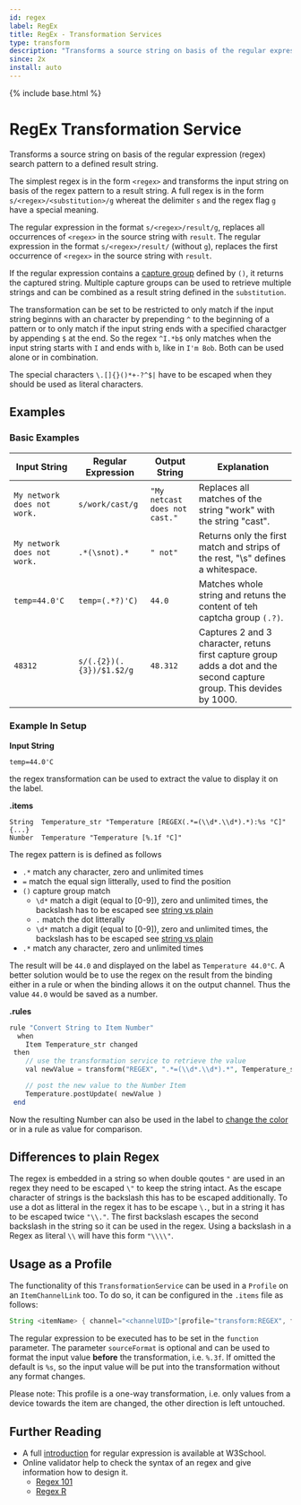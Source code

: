 ```yaml
---
id: regex
label: RegEx
title: RegEx - Transformation Services
type: transform
description: "Transforms a source string on basis of the regular expression (regex) search pattern to a defined result string."
since: 2x
install: auto
---
```


<!-- Attention authors: Do not edit directly. Please add your changes to the appropriate source repository -->

{% include base.html %}

# RegEx Transformation Service

Transforms a source string on basis of the regular expression (regex) search pattern to a defined result string.

The simplest regex is in the form `<regex>` and transforms the input string on basis of the regex pattern to a result string.
A full regex is in the form `s/<regex>/<substitution>/g` whereat the delimiter `s` and the regex flag `g` have a special meaning.

The regular expression in the format `s/<regex>/result/g`, replaces all occurrences of `<regex>` in the source string with `result`.
The regular expression in the format `s/<regex>/result/` (without `g`), replaces the first occurrence of `<regex>` in the source string with `result`.

If the regular expression contains a [capture group](https://docs.oracle.com/javase/8/docs/api/java/util/regex/Pattern.html#cg) defined by `()`, it returns the captured string. 
Multiple capture groups can be used to retrieve multiple strings and can be combined as a result string defined in the `substitution`.

The transformation can be set to be restricted to only match if the input string beginns with an character by prepending `^` to the beginning of a pattern or to only match if the input string ends with a specified charactger by appending `$` at the end.
So the regex `^I.*b$` only matches when the input string starts with `I` and ends with `b`, like in `I'm Bob`. Both can be used alone or in combination.


The special characters `\.[]{}()*+-?^$|` have to be escaped when they should be used as literal characters.

## Examples

### Basic Examples

|         Input String        |    Regular Expression    |         Output String        | Explanation              |
|---------------------------|------------------------|----------------------------|--------------------------|
| `My network does not work.` | `s/work/cast/g` | `"My netcast does not cast."` | Replaces all matches of the string "work" with the string "cast". |
| `My network does not work.` | `.*(\snot).*` | `" not"` | Returns only the first match and strips of the rest, "\s" defines a  whitespace. |
| `temp=44.0'C` | `temp=(.*?)'C)`          | `44.0` | Matches whole string and retuns the content of teh captcha group `(.?)`. |
| `48312` | `s/(.{2})(.{3})/$1.$2/g` | `48.312` | Captures 2 and 3 character, retuns first capture group adds a dot and the second capture group. This devides by 1000. |

### Example In Setup

**Input String**

```shell
temp=44.0'C
```

the regex transformation can be used to extract the value to display it on the label.

**.items**

```csv
String  Temperature_str "Temperature [REGEX(.*=(\\d*.\\d*).*):%s °C]" {...}
Number  Temperature "Temperature [%.1f °C]"
```

The regex pattern is is defined as follows
* `.*` match any character, zero and unlimited times
* `=` match the equal sign litterally, used to find the position
*  `()` capture group match 
    * `\d*` match a digit (equal to [0-9]), zero and unlimited times, the backslash has to be escaped see [string vs plain](#Differences-to-plain-Regex)
    * `.` match the dot litterally
    * `\d*` match a digit (equal to [0-9]), zero and unlimited times, the backslash has to be escaped see [string vs plain](#Differences-to-plain-Regex)
* `.*` match any character, zero and unlimited times

The result will be `44.0` and displayed on the label as `Temperature 44.0°C`.
A better solution would be to use the regex on the result from the binding either in a rule or when the binding allows it on the output channel. 
Thus the value `44.0` would be saved as a number.

**.rules**

```php
rule "Convert String to Item Number"
  when
    Item Temperature_str changed
 then
    // use the transformation service to retrieve the value
    val newValue = transform("REGEX", ".*=(\\d*.\\d*).*", Temperature_str.state.toString)

    // post the new value to the Number Item
    Temperature.postUpdate( newValue )
 end
```

Now the resulting Number can also be used in the label to [change the color](https://docs.openhab.org/configuration/sitemaps.html#label-and-value-colors) or in a rule as value for comparison.

## Differences to plain Regex

The regex is embedded in a string so when double qoutes `"` are used in an regex they need to be escaped `\"` to keep the string intact.
As the escape character of strings is the backslash this has to be escaped additionally.
To use a dot as litteral in the regex it has to be escape `\.`, but in a string it has to be escaped twice `"\\."`.
The first backslash escapes the second backslash in the string so it can be used in the regex.
Using a backslash in a Regex as literal `\\` will have this form `"\\\\"`.

## Usage as a Profile

The functionality of this `TransformationService` can be used in a `Profile` on an `ItemChannelLink` too.
To do so, it can be configured in the `.items` file as follows:

```java
String <itemName> { channel="<channelUID>"[profile="transform:REGEX", function="<regex>", sourceFormat="<valueFormat>"]}
```

The regular expression to be executed has to be set in the `function` parameter.
The parameter `sourceFormat` is optional and can be used to format the input value **before** the transformation, i.e. `%.3f`.
If omitted the default is `%s`, so the input value will be put into the transformation without any format changes.

Please note: This profile is a one-way transformation, i.e. only values from a device towards the item are changed, the other direction is left untouched.

## Further Reading

* A full [introduction](https://www.w3schools.com/jsref/jsref_obj_regexp.asp) for regular expression is available at W3School.
* Online validator help to check the syntax of an regex and give information how to design it.
    * [Regex 101](https://regex101.com/)
    * [Regex R](https://regexr.com/)

